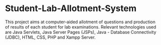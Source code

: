 # Student-Lab-Allotment-System
This project aims at computer-aided allotment of questions and production of results of each student for lab examinations.
Relevant technologies used are Java Servlets, Java Server Pages (JSPs), Java - Database Connectivity (JDBC), HTML, CSS, PHP and Xampp Server.
